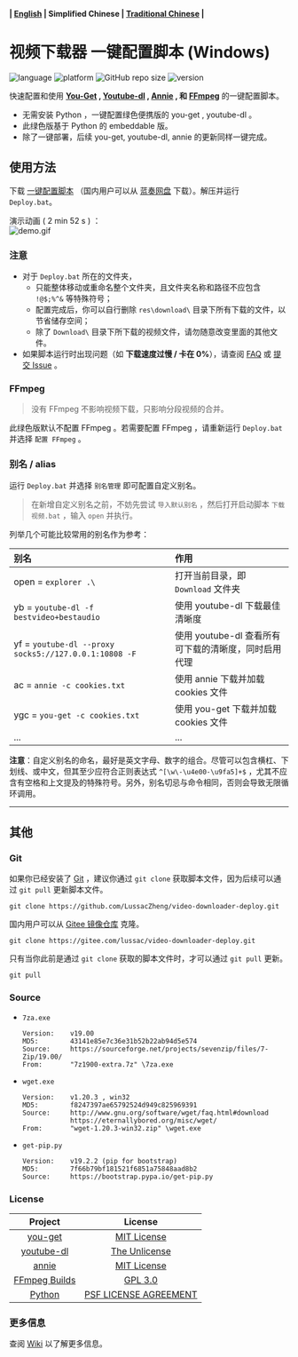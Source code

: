 **| [English](README_en.md) | Simplified Chinese | <a href="#" title="Corresponding documentation is temporarily unavailable.">Traditional Chinese</a> |**

# 视频下载器 一键配置脚本 (Windows)

![language](https://img.shields.io/badge/language-batchfile-c1f12e)
![platform](https://img.shields.io/badge/platform-Windows_7/8/10;_32/64--bit-brightgreen?logo=windows)
![GitHub repo size](https://img.shields.io/github/repo-size/LussacZheng/video-downloader-deploy?logo=github)
![version](https://img.shields.io/github/package-json/v/LussacZheng/video-downloader-deploy_info?color=important)

快速配置和使用 **[You-Get][you-get] , [Youtube-dl][youtube-dl] , [Annie][annie] , 和 [FFmpeg][ffmpeg]** 的一键配置脚本。

- 无需安装 Python ，一键配置绿色便携版的 you-get , youtube-dl 。
- 此绿色版基于 Python 的 embeddable 版。
- 除了一键部署，后续 you-get, youtube-dl, annie 的更新同样一键完成。

## 使用方法

下载 [一键配置脚本](https://github.com/LussacZheng/video-downloader-deploy/archive/master.zip) （国内用户可以从 [蓝奏网盘](https://www.lanzous.com/b926232/) 下载）。解压并运行 `Deploy.bat`。

演示动画 ( 2 min 52 s ) ：  
![demo.gif](https://s2.ax1x.com/2019/08/17/muTbIs.gif)

### 注意

- 对于 `Deploy.bat` 所在的文件夹，
  - 只能整体移动或重命名整个文件夹，且文件夹名称和路径不应包含 `!@$;%^&` 等特殊符号；
  - 配置完成后，你可以自行删除 `res\download\` 目录下所有下载的文件，以节省储存空间；
  - 除了 `Download\` 目录下所下载的视频文件，请勿随意改变里面的其他文件。
- 如果脚本运行时出现问题（如 **下载速度过慢 / 卡在 0%**），请查阅 [FAQ](https://github.com/LussacZheng/video-downloader-deploy/wiki/FAQ) 或 [提交 Issue](https://github.com/LussacZheng/video-downloader-deploy/issues) 。

### FFmpeg

> 没有 FFmpeg 不影响视频下载，只影响分段视频的合并。

此绿色版默认不配置 FFmpeg 。若需要配置 FFmpeg ，请重新运行 `Deploy.bat` 并选择 `配置 FFmpeg` 。

### 别名 / alias

运行 `Deploy.bat` 并选择 `别名管理` 即可配置自定义别名。

> 在新增自定义别名之前，不妨先尝试 `导入默认别名` ，然后打开启动脚本 `下载视频.bat` ，输入 `open` 并执行。

列举几个可能比较常用的别名作为参考：

| 别名                                                  | 作用                                                 |
| :---------------------------------------------------- | :--------------------------------------------------- |
| open = `explorer .\`                                  | 打开当前目录，即 `Download` 文件夹                   |
| yb = `youtube-dl -f bestvideo+bestaudio`              | 使用 youtube-dl 下载最佳清晰度                       |
| yf = `youtube-dl --proxy socks5://127.0.0.1:10808 -F` | 使用 youtube-dl 查看所有可下载的清晰度，同时启用代理 |
| ac = `annie -c cookies.txt`                           | 使用 annie 下载并加载 cookies 文件                   |
| ygc = `you-get -c cookies.txt`                        | 使用 you-get 下载并加载 cookies 文件                 |
| ...                                                   | ...                                                  |

**注意**：自定义别名的命名，最好是英文字母、数字的组合。尽管可以包含横杠、下划线、或中文，但其至少应符合正则表达式 `^[\w\-\u4e00-\u9fa5]+$` ，尤其不应含有空格和上文提及的特殊符号。另外，别名切忌与命令相同，否则会导致无限循环调用。

---

## 其他

### Git

如果你已经安装了 [Git](https://git-scm.com/) ，建议你通过 `git clone` 获取脚本文件，因为后续可以通过 `git pull` 更新脚本文件。

```shell
git clone https://github.com/LussacZheng/video-downloader-deploy.git
```

国内用户可以从 [Gitee 镜像仓库](https://gitee.com/lussac/video-downloader-deploy) 克隆。

```shell
git clone https://gitee.com/lussac/video-downloader-deploy.git
```

只有当你此前是通过 `git clone` 获取的脚本文件时，才可以通过 `git pull` 更新。

```shell
git pull
```

### Source

- `7za.exe`

  ```
  Version:    v19.00
  MD5:        43141e85e7c36e31b52b22ab94d5e574
  Source:     https://sourceforge.net/projects/sevenzip/files/7-Zip/19.00/
  From:       "7z1900-extra.7z" \7za.exe
  ```

- `wget.exe`

  ```
  Version:    v1.20.3 , win32
  MD5:        f8247397ae65792524d949c825969391
  Source:     http://www.gnu.org/software/wget/faq.html#download
              https://eternallybored.org/misc/wget/
  From:       "wget-1.20.3-win32.zip" \wget.exe
  ```

- `get-pip.py`

  ```
  Version:    v19.2.2 (pip for bootstrap)
  MD5:        7f66b79bf181521f6851a75848aad8b2
  Source:     https://bootstrap.pypa.io/get-pip.py
  ```

### License

|            Project             |                 License                 |
| :----------------------------: | :-------------------------------------: |
|       [you-get][you-get]       |     [MIT License][you-get license]      |
|    [youtube-dl][youtube-dl]    |   [The Unlicense][youtube-dl license]   |
|         [annie][annie]         |      [MIT License][annie license]       |
| [FFmpeg Builds][ffmpeg builds] |    [GPL 3.0][ffmpeg builds license]     |
|        [Python][python]        | [PSF LICENSE AGREEMENT][python license] |

### 更多信息

查阅 [Wiki](https://github.com/LussacZheng/video-downloader-deploy/wiki) 以了解更多信息。

<!-- Reference Links -->

[you-get]: https://github.com/soimort/you-get
[you-get license]: https://github.com/soimort/you-get/blob/develop/LICENSE.txt
[youtube-dl]: https://github.com/ytdl-org/youtube-dl
[youtube-dl license]: https://github.com/ytdl-org/youtube-dl/blob/master/LICENSE
[annie]: https://github.com/iawia002/annie
[annie license]: https://github.com/iawia002/annie/blob/master/LICENSE
[ffmpeg]: https://ffmpeg.org
[ffmpeg builds]: https://ffmpeg.zeranoe.com/builds/
[ffmpeg builds license]: http://www.gnu.org/licenses/gpl-3.0.html
[python]: https://www.python.org
[python license]: https://docs.python.org/3.7/license.html#terms-and-conditions-for-accessing-or-otherwise-using-python
